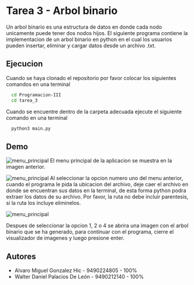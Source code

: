 
# Tarea 3 - Arbol binario
Un arbol binario es una estructura de datos en donde cada nodo unicamente puede tener dos nodos hijos. El siguiente programa contiene la implementacion de un arbol binario en python en el cual los usuarios pueden insertar, eliminar y cargar datos desde un archivo .txt.


## Ejecucion

Cuando se haya clonado el repositorio por favor colocar los siguientes comandos en una terminal

```bash
  cd Programacion-III
  cd tarea_3
```

Cuando se encuentre dentro de la carpeta adecuada ejecute el siguiente comando en una terminal

```bash
  python3 main.py
```

## Demo
![menu_principal](https://res.cloudinary.com/deptrswzd/image/upload/v1710649298/empdjk28nl9q3gvxymu4.png)
El menu principal de la aplicacion se muestra en la imagen anterior.


![menu_principal](https://res.cloudinary.com/deptrswzd/image/upload/v1710649760/tmfkpc0lbrkwrgz6ivpe.png)
Al seleccionar la opcion numero uno del menu anterior, cuando el programa le pida la ubicacion del archivo, deje caer el archivo en donde se encuentran sus datos en la terminal, de esta forma python podra extraer los datos de su archivo. Por favor, la ruta no debe incluir parentesis, si la ruta los incluye eliminelos.


![menu_principal](https://res.cloudinary.com/deptrswzd/image/upload/v1710650650/lng4kbulh8tsfkxkjdrf.png)

Despues de seleccionar la opcion 1, 2 o 4 se abrira una imagen con el arbol binario que se ha generado, para continuar con el programa, cierre el visualizador de imagenes y luego presione enter.


## Autores

- Alvaro Miguel Gonzalez Hic - 9490224805 - 100%
- Walter Daniel Palacios De León - 9490212140 - 100%

